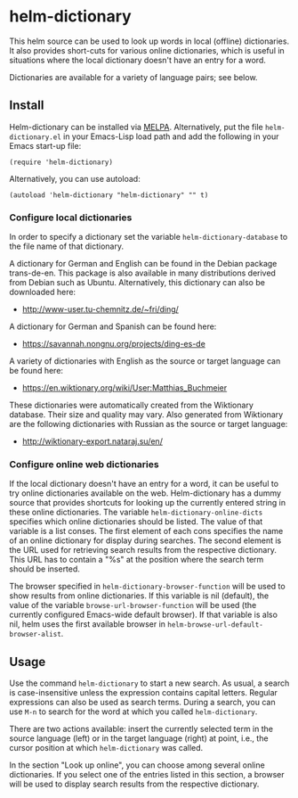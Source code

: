 helm-dictionary
===============

This helm source can be used to look up words in local (offline) dictionaries.  It also provides short-cuts for various online dictionaries, which is useful in situations where the local dictionary doesn't have an entry for a word.

Dictionaries are available for a variety of language pairs; see below.

## Install

Helm-dictionary can be installed via [MELPA](https://melpa.org/).  Alternatively, put the file `helm-dictionary.el` in your Emacs-Lisp load path and add the following in your Emacs start-up file:

    (require 'helm-dictionary)

Alternatively, you can use autoload:

    (autoload 'helm-dictionary "helm-dictionary" "" t)

### Configure local dictionaries

In order to specify a dictionary set the variable `helm-dictionary-database` to the file name of that dictionary.

A dictionary for German and English can be found in the Debian package trans-de-en.  This package is also available in many distributions derived from Debian such as Ubuntu.  Alternatively, this dictionary can also be downloaded here:

- http://www-user.tu-chemnitz.de/~fri/ding/

A dictionary for German and Spanish can be found here:

- https://savannah.nongnu.org/projects/ding-es-de

A variety of dictionaries with English as the source or target language can be found here:

- https://en.wiktionary.org/wiki/User:Matthias_Buchmeier

These dictionaries were automatically created from the Wiktionary database.  Their size and quality may vary.  Also generated from Wiktionary are the following dictionaries with Russian as the source or target language:

- http://wiktionary-export.nataraj.su/en/

### Configure online web dictionaries

If the local dictionary doesn't have an entry for a word, it can be useful to try online dictionaries available on the web.  Helm-dictionary has a dummy source that provides shortcuts for looking up the currently entered string in these online dictionaries.  The variable `helm-dictionary-online-dicts` specifies which online dictionaries should be listed.  The value of that variable is a list conses.  The first element of each cons specifies the name of an online dictionary for display during searches.  The second element is the URL used for retrieving search results from the respective dictionary.  This URL has to contain a "%s" at the position where the search term should be inserted.

The browser specified in `helm-dictionary-browser-function` will be used to show results from online dictionaries.  If this variable is nil (default), the value of the variable `browse-url-browser-function` will be used (the currently configured Emacs-wide default browser).  If that variable is also nil, helm uses the first available browser in `helm-browse-url-default-browser-alist`.

## Usage

Use the command `helm-dictionary` to start a new search.  As usual, a search is case-insensitive unless the expression contains capital letters.  Regular expressions can also be used as search terms.  During a search, you can use `M-n` to search for the word at which you called `helm-dictionary`. 

There are two actions available: insert the currently selected term in the source language (left) or in the target language (right) at point, i.e., the cursor position at which `helm-dictionary` was called.

In the section "Look up online", you can choose among several online dictionaries.  If you select one of the entries listed in this section, a browser will be used to display search results from the respective dictionary.
